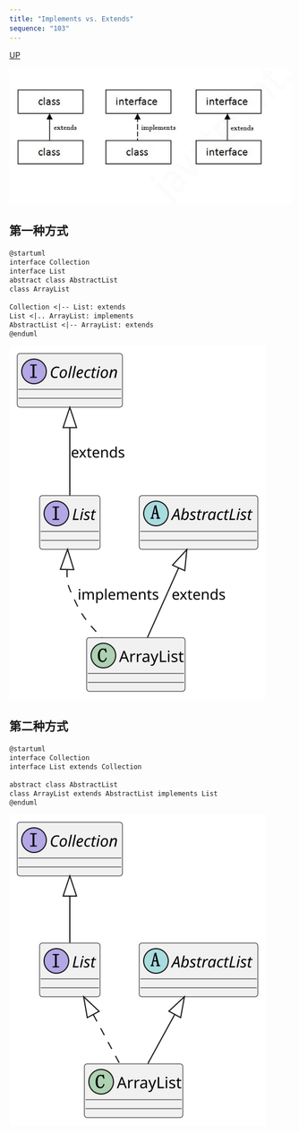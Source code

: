 ```yaml
---
title: "Implements vs. Extends"
sequence: "103"
---
```


[UP](/uml.html)

![](/assets/images/uml/plantuml/basic/interface-relation.jpg)

## 第一种方式

```plantuml
@startuml
interface Collection
interface List
abstract class AbstractList
class ArrayList

Collection <|-- List: extends
List <|.. ArrayList: implements
AbstractList <|-- ArrayList: extends
@enduml
```

![](/assets/images/uml/plantuml/basic/implements-vs-extends.svg)

## 第二种方式

```plantuml
@startuml
interface Collection
interface List extends Collection

abstract class AbstractList
class ArrayList extends AbstractList implements List
@enduml
```

![](/assets/images/uml/plantuml/class/class-diagram-link-super-01.svg)
